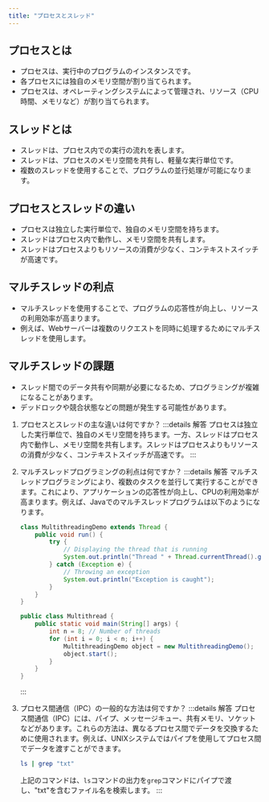 ```yaml
---
title: "プロセスとスレッド"
---
```

## プロセスとは

- プロセスは、実行中のプログラムのインスタンスです。
- 各プロセスには独自のメモリ空間が割り当てられます。
- プロセスは、オペレーティングシステムによって管理され、リソース（CPU時間、メモリなど）が割り当てられます。

## スレッドとは

- スレッドは、プロセス内での実行の流れを表します。
- スレッドは、プロセスのメモリ空間を共有し、軽量な実行単位です。
- 複数のスレッドを使用することで、プログラムの並行処理が可能になります。

## プロセスとスレッドの違い

- プロセスは独立した実行単位で、独自のメモリ空間を持ちます。
- スレッドはプロセス内で動作し、メモリ空間を共有します。
- スレッドはプロセスよりもリソースの消費が少なく、コンテキストスイッチが高速です。

## マルチスレッドの利点

- マルチスレッドを使用することで、プログラムの応答性が向上し、リソースの利用効率が高まります。
- 例えば、Webサーバーは複数のリクエストを同時に処理するためにマルチスレッドを使用します。

## マルチスレッドの課題

- スレッド間でのデータ共有や同期が必要になるため、プログラミングが複雑になることがあります。
- デッドロックや競合状態などの問題が発生する可能性があります。

1. プロセスとスレッドの主な違いは何ですか？
   :::details 解答
   プロセスは独立した実行単位で、独自のメモリ空間を持ちます。一方、スレッドはプロセス内で動作し、メモリ空間を共有します。スレッドはプロセスよりもリソースの消費が少なく、コンテキストスイッチが高速です。
   :::

2. マルチスレッドプログラミングの利点は何ですか？
   :::details 解答
   マルチスレッドプログラミングにより、複数のタスクを並行して実行することができます。これにより、アプリケーションの応答性が向上し、CPUの利用効率が高まります。例えば、Javaでのマルチスレッドプログラムは以下のようになります。

   ```java
   class MultithreadingDemo extends Thread {
       public void run() {
           try {
               // Displaying the thread that is running
               System.out.println("Thread " + Thread.currentThread().getId() + " is running");
           } catch (Exception e) {
               // Throwing an exception
               System.out.println("Exception is caught");
           }
       }
   }

   public class Multithread {
       public static void main(String[] args) {
           int n = 8; // Number of threads
           for (int i = 0; i < n; i++) {
               MultithreadingDemo object = new MultithreadingDemo();
               object.start();
           }
       }
   }
   ```

   :::

3. プロセス間通信（IPC）の一般的な方法は何ですか？
   :::details 解答
   プロセス間通信（IPC）には、パイプ、メッセージキュー、共有メモリ、ソケットなどがあります。これらの方法は、異なるプロセス間でデータを交換するために使用されます。例えば、UNIXシステムではパイプを使用してプロセス間でデータを渡すことができます。

   ```bash
   ls | grep "txt"
   ```

   上記のコマンドは、`ls`コマンドの出力を`grep`コマンドにパイプで渡し、"txt"を含むファイル名を検索します。
   :::
